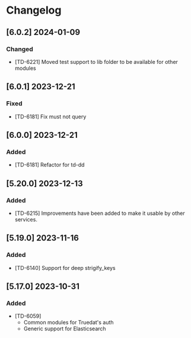 # Changelog

## [6.0.2] 2024-01-09

### Changed

- [TD-6221] Moved test support to lib folder to be available for other modules

## [6.0.1] 2023-12-21

### Fixed

- [TD-6181] Fix must not query

## [6.0.0] 2023-12-21

### Added

- [TD-6181] Refactor for td-dd


## [5.20.0] 2023-12-13

### Added

- [TD-6215] Improvements have been added to make it usable by other services.

## [5.19.0] 2023-11-16

### Added

- [TD-6140] Support for deep strigify_keys

## [5.17.0] 2023-10-31

### Added

- [TD-6059]
  - Common modules for Truedat's auth
  - Generic support for Elasticsearch
